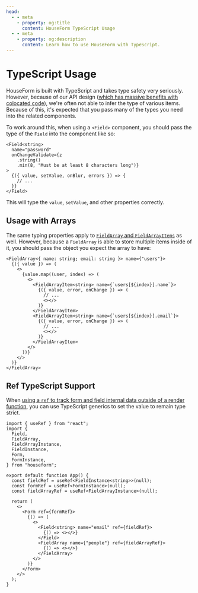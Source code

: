 ```yaml
---
head:
  - - meta
    - property: og:title
      content: HouseForm TypeScript Usage
  - - meta
    - property: og:description
      content: Learn how to use HouseForm with TypeScript.
---
```


# TypeScript Usage

HouseForm is built with TypeScript and takes type safety very seriously. However, because of our API design ([which has massive benefits with colocated code](/index)), we're often not able to infer the type of various items. Because of this, it's expected that you pass many of the types you need into the related components.

To work around this, when using a `<Field>` component, you should pass the type of the `Field` into the component like so:
```tsx
<Field<string>
  name="password"
  onChangeValidate={z
    .string()
    .min(8, "Must be at least 8 characters long")}
>
  {({ value, setValue, onBlur, errors }) => {
    // ...
  }}
</Field>
```

This will type the `value`, `setValue`, and other properties correctly.

## Usage with Arrays

The same typing properties apply to [`FieldArray` and `FieldArrayItems`](/guides/arrays) as well. However, because a `FieldArray` is able to store multiple items inside of it, you should pass the object you expect the array to have:

```tsx
<FieldArray<{ name: string; email: string }> name={"users"}>
  {({ value }) => (
    <>
      {value.map((user, index) => (
        <>
          <FieldArrayItem<string> name={`users[${index}].name`}>
            {({ value, error, onChange }) => (
              // ...
              <></>
            )}
          </FieldArrayItem>
          <FieldArrayItem<string> name={`users[${index}].email`}>
            {({ value, error, onChange }) => (
              // ...
              <></>
            )}
          </FieldArrayItem>
        </>
      ))}
    </>
  )}
</FieldArray> 
```

## Ref TypeScript Support

When [using a `ref` to track form and field internal data outside of a render function](/guides/access-data-externally), you can use TypeScript generics to set the value to remain type strict.

```tsx
import { useRef } from "react";
import {
  Field,
  FieldArray,
  FieldArrayInstance,
  FieldInstance,
  Form,
  FormInstance,
} from "houseform";

export default function App() {
  const fieldRef = useRef<FieldInstance<string>>(null);
  const formRef = useRef<FormInstance>(null);
  const fieldArrayRef = useRef<FieldArrayInstance>(null);

  return (
    <>
      <Form ref={formRef}>
        {() => (
          <>
            <Field<string> name="email" ref={fieldRef}>
              {() => <></>}
            </Field>
            <FieldArray name={"people"} ref={fieldArrayRef}>
              {() => <></>}
            </FieldArray>
          </>
        )}
      </Form>
    </>
  );
}
```

